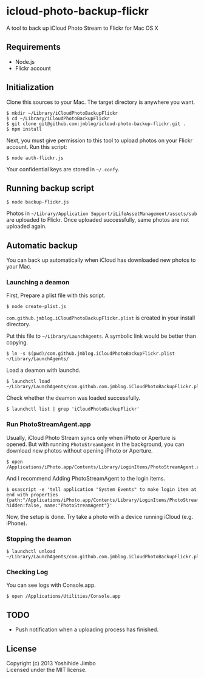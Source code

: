 # icloud-photo-backup-flickr

A tool to back up iCloud Photo Stream to Flickr for Mac OS X

## Requirements

* Node.js
* Flickr account

## Initialization

Clone this sources to your Mac. The target directory is anywhere you want.

	$ mkdir ~/Library/iCloudPhotoBackupFlickr
	$ cd ~/Library/iCloudPhotoBackupFlickr
	$ git clone git@github.com:jmblog/icloud-photo-backup-flickr.git .
	$ npm install

Next, you must give permission to this tool to upload photos on your Flickr account. Run this script:

	$ node auth-flickr.js

Your confidential keys are stored in `~/.confy`.

## Running backup script

	$ node backup-flickr.js

Photos in `~/Library/Application Support/iLifeAssetManagement/assets/sub` are uploaded to Flickr. Once uploaded successfully, same photos are not uploaded again.

## Automatic backup

You can back up automatically when iCloud has downloaded new photos to your Mac.

### Launching a deamon

First, Prepare a plist file with this script.

	$ node create-plist.js

`com.github.jmblog.iCloudPhotoBackupFlickr.plist` is created in your install directory.

Put this file to `~/Library/LaunchAgents`. A symbolic link would be better than copying.

	$ ln -s $(pwd)/com.github.jmblog.iCloudPhotoBackupFlickr.plist ~/Library/LaunchAgents/

Load a deamon with launchd.

	$ launchctl load ~/Library/LaunchAgents/com.github.com.jmblog.iCloudPhotoBackupFlickr.plist

Check whether the deamon was loaded successfully.

	$ launchctl list | grep 'iCloudPhotoBackupFlickr'

### Run PhotoStreamAgent.app

Usually, iCloud Photo Stream syncs only when iPhoto or Aperture is opened. But with running `PhotoStreamAgent` in the background, you can download new photos without opening iPhoto or Aperture.

	$ open /Applications/iPhoto.app/Contents/Library/LoginItems/PhotoStreamAgent.app

And I recommend Adding PhotoStreamAgent to the login items.

	$ osascript -e 'tell application "System Events" to make login item at end with properties {path:"/Applications/iPhoto.app/Contents/Library/LoginItems/PhotoStreamAgent.app", hidden:false, name:"PhotoStreamAgent"}'

Now, the setup is done. Try take a photo with a device running iCloud (e.g. iPhone).

### Stopping the deamon

	$ launchctl unload ~/Library/LaunchAgents/com.github.com.jmblog.iCloudPhotoBackupFlickr.plist

### Checking Log

You can see logs with Console.app. 

	$ open /Applications/Utilities/Console.app

## TODO

* Push notification when a uploading process has finished.

## License
Copyright (c) 2013 Yoshihide Jimbo  
Licensed under the MIT license.
